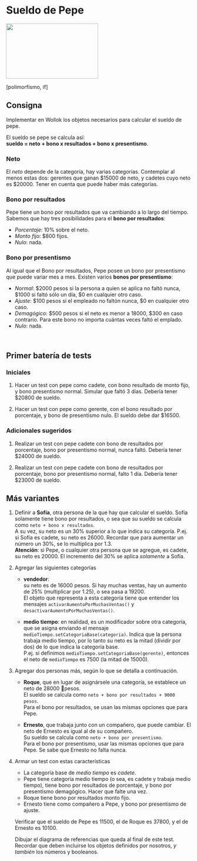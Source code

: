 # Sueldo de Pepe
 
<img src="img/money.jpg" height="150" width="250">

[polimorfismo, if]


## Consigna

Implementar en Wollok los objetos necesarios para calcular el sueldo de pepe.
  
El sueldo se pepe se calcula así: </br>
**sueldo = neto + bono x resultados + bono x presentismo**.


### Neto

El _neto_ depende de la categoría, hay varias categorías. 
Contemplar al menos estas dos: gerentes que ganan $15000 de neto, y cadetes cuyo neto es $20000.
Tener en cuenta que puede haber más categorías.


### Bono por resultados

Pepe tiene un bono por resultados que va cambiando a lo largo del tiempo. Sabemos que hay tres posibilidades para el **bono por resultados**:  
* _Porcentaje_: 10% sobre el neto.  
* _Monto fijo_: $800 fijos.
* _Nulo_: nada.


### Bono por presentismo

Al igual que el Bono por resultados, Pepe posee un bono por presentismo que puede variar mes a mes. Existen varios **bonos por presentismo**:</br>
* _Normal_: $2000 pesos si la persona a quien se aplica no faltó nunca, $1000 si faltó sólo un día, $0 en cualquier otro caso. 
* _Ajuste_: $100 pesos si el empleado no faltón nunca, $0 en cualquier otro caso. 
* _Demagógico_: $500 pesos si el neto es menor a 18000, $300 en caso contrario. Para este bono no importa cuántas veces faltó el emplado.
* _Nulo_: nada. 


<br>

## Primer batería de tests 

### Iniciales

1. Hacer un test con pepe como cadete, con bono resultado de monto fijo, y bono presentismo normal. Simular que faltó 3 días.
Debería tener $20800 de sueldo.

1. Hacer un test con pepe como gerente, con el bono resultado por porcentaje, y bono de presentismo nulo. El sueldo debe dar $16500.


### Adicionales sugeridos 

1. Realizar un test con pepe cadete con bono de resultados por porcentaje, bono por presentismo normal, nunca faltó. Debería tener $24000 de sueldo.

1. Realizar un test con pepe cadete con bono de resultados por porcentaje, bono por presentismo normal, falto 1 día. Debería tener $23000 de sueldo.


## Más variantes

1. Definir a **Sofía**, otra persona de la que hay que calcular el sueldo. Sofía solamente tiene bono por resultados, o sea que su sueldo se calcula como ```neto + bono x resultados```. <br>
A su vez, su neto es un 30% superior a lo que indica su categoría. P.ej. si Sofía es cadete, su neto es 26000. Recordar que para aumentar un número un 30%, se lo multiplica por 1.3. <br>
**Atención**: si Pepe, o cualquier otra persona que se agregue, es cadete, su neto es 20000. El incremento del 30% se aplica _solamente_ a Sofía. 


1. Agregar las siguientes categorías
	- **vendedor**: <br> su neto es de 16000 pesos. Si hay muchas ventas, hay un aumento de 25% (multiplicar por 1.25), o sea pasa a 19200. <br> El objeto que representa a esta categoría tiene que entender los mensajes `activarAumentoPorMuchasVentas()` y `desactivarAumentoPorMuchasVentas()`.
  
	- **medio tiempo**: en realidad, es un modificador sobre otra categoría, que se asigna enviando el mensaje `medioTiempo.setCategoriaBase(categoria)`. Indica que la persona trabaja medio tiempo, por lo tanto su neto es la mitad (dividir por dos) de lo que indica la categoría base. <br>
  P.ej. si definimos `medioTiempo.setCategoriaBase(gerente)`, entonces el neto de `medioTiempo` es 7500 (la mitad de 15000).
  
    
1. Agregar dos personas más, según lo que se detalla a continuación.
	- **Roque**, que en lugar de asignársele una categoría, se establece un neto de 28000 pesos. <br> 
	El sueldo se calcula como ```neto + bono por resultados + 9000 pesos```. <br> 
	Para el bono por resultados, se usan las mismas opciones que para Pepe.

	- **Ernesto**, que trabaja junto con un compañero, que puede cambiar. El neto de Ernesto es igual al de su compañero. <br> 
	Su sueldo se calcula como ```neto + bono por presentismo```. <br> 
	Para el bono por presentismo, usar las mismas opciones que para Pepe. Se sabe que Ernesto no falta nunca.
	
	
1. Armar un test con estas características
	- La categoría base de _medio tiempo_ es _cadete_.
	- Pepe tiene categoría medio tiempo (o sea, es cadete y trabaja medio tiempo), tiene bono por resultados de porcentaje, y bono por presentismo demagógico. Hacer que falte una vez.
	- Roque tiene bono por resultados monto fijo. 
	- Ernesto tiene como compañero a Pepe, y bono por presentismo de ajuste.
	
	Verificar que el sueldo de Pepe es 11500, el de Roque es 37800, y el de Ernesto es 10100.
	
	Dibujar el diagrama de referencias que queda al final de este test. Recordar que deben incluirse los objetos definidos por nosotros, _y también_ los números y booleanos.

